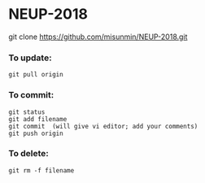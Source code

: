 # NEUP-2018

git clone https://github.com/misunmin/NEUP-2018.git

### To update:
    git pull origin

### To commit:

    git status
    git add filename
    git commit  (will give vi editor; add your comments)
    git push origin

### To delete:
    git rm -f filename


